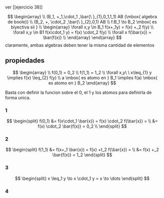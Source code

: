 ver [[ejercicio 38]]


$$
\begin{array} \\
(B_1, +_1,\cdot_1 ,\bar{\ }_{1},0_1,1_1) AB (\mbox{ algebra de boole}) \\
(B_2, +, \cdot_2 ,\bar{\ }_{2},0,1) AB \\
f:B_1 \to B_2 \mbox{ es biyectiva sii } \\
\begin{array}
\forall x,y \in B_1 f(x+_1y) = f(x) +_2 f(y) \\
\forall x,y \in B1 f(x\cdot_1 y) = f(x) \cdot_2 f(y) \\
\forall x f(\bar{x}) = \bar{f(x)} \\
\end{array}
\end{array}
$$
claramente, ambas algebras deben tener la misma cantidad de elementos
## propiedades

$$
\begin{array} \\
 f(0_1) = 0_2 \\
f(1_1) = 1_2 \\
\forall x,y\ \  x\leq_{1} y \implies f(x) \leq_{2} f(y) \\
a \mbox{ es atomo en } B_1 \implies f(a) \mbox{ es atomo en } B_2
\end{array}
$$

Basta con definir la funcion sobre el 0, el 1 y los atomos para definirla de forma unica.

### 1
$$
\begin{split}
f(0_1) &= f(x\cdot_1 \bar{x}) = f(x) \cdot_2 f(\bar{x}) = \\
&= f(x) \cdot_2 \bar{f(x)} = 0_2 \\
\end{split}
$$
### 2
$$
\begin{split}
f(1_1) &= f(x+_1 \bar{x}) = f(x) +t_2 f(\bar{x}) = \\
&= f(x) +_2 \bar{f(x)} = 1_2
\end{split}
$$

### 3
$$
\begin{split}
x \leq_1 y \to x \cdot_1 y = x \to \dots
\end{split}
$$

### 4







